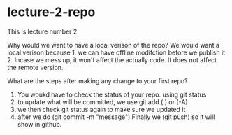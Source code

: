 # lecture-2-repo

This is lecture number 2.

Why would we want to have a local verison of the repo?
    We would want a local verison because 
        1. we can have offline modifction before we publish it
        2. Incase we mess up, it won't affect the actually code. It does not affect the remote version. 

What are the steps after making any change to your first repo?
1. You woukd have to check the status of your repo. using git status 
2. to update what will be committed, we use git add (.) or (-A) 
3. we then check git status again to make sure we updated it
4. after we do (git commit -m "message") 
Finally we (git push) so it will show in github. 
